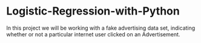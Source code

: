# Logistic-Regression-with-Python
In this project we will be working with a fake advertising data set, indicating whether or not a particular internet user clicked on an Advertisement.
